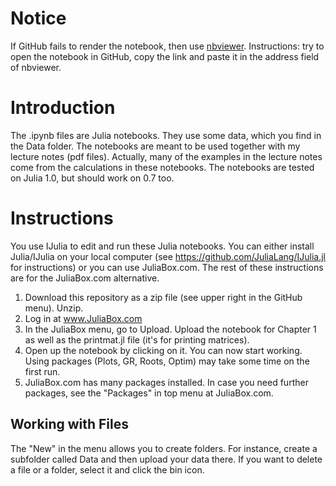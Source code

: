 
# Notice 
If GitHub fails to render the notebook, then use [nbviewer](https://nbviewer.jupyter.org/). Instructions: try to open the notebook in GitHub, copy the link and paste it in the address field of nbviewer.


# Introduction
The .ipynb files are Julia notebooks. They use some data, which you find in the Data folder. The notebooks are meant to be used together with my lecture notes (pdf files). Actually, many of the examples in the lecture notes come from the calculations in these notebooks. The notebooks are tested on Julia 1.0, but should work on 0.7 too.


# Instructions

You use IJulia to edit and run these Julia notebooks. You can either install Julia/IJulia on your local computer (see https://github.com/JuliaLang/IJulia.jl for instructions) or you can use JuliaBox.com. The rest of these instructions are for the JuliaBox.com alternative.

1. Download this repository as a zip file (see upper right in the GitHub menu). Unzip.
2. Log in at www.JuliaBox.com
3. In the JuliaBox menu, go to Upload. Upload the notebook for Chapter 1 as well as the printmat.jl file (it's for printing matrices).
4. Open up the notebook by clicking on it. You can now start working. Using packages (Plots, GR, Roots, Optim) may take some time on the first run. 
5. JuliaBox.com has many packages installed. In case you need further packages, see the "Packages" in top menu at JuliaBox.com.

## Working with Files

The "New" in the menu allows you to create folders. For instance, create a subfolder called Data and then upload your data there. If you want to delete a file or a folder, select it and click the bin icon.
